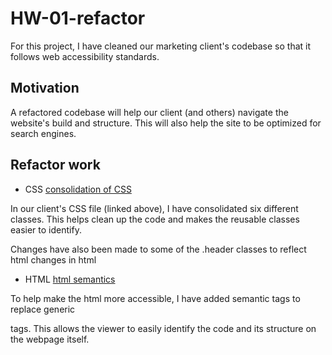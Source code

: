 # HW-01-refactor

For this project, I have cleaned our marketing client's codebase so that it follows web accessibility standards.

## Motivation

A refactored codebase will help our client (and others) navigate the website's build and structure. This will also help the site to be optimized for search engines. 

## Refactor work

- CSS [consolidation of CSS](./assets/css/style.css)

In our client's CSS file (linked above), I have consolidated six different classes. This helps clean up the code and makes the reusable classes easier to identify.

Changes have also been made to some of the .header classes to reflect html <dive> changes in html

- HTML [html semantics](./index.html)

To help make the html more accessible, I have added semantic tags to replace generic <div> tags. This allows the viewer to easily identify the code and its structure on the webpage itself.



